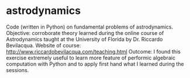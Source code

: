 # astrodynamics
Code (written in Python) on fundamental problems of astrodynamics.
Objective: corroborate theory learned during the online course of Astrodynamics taught at the University of Florida by Dr. Riccardo Bevilacqua.
Website of course: http://www.riccardobevilacqua.com/teaching.html
Outcome: I found this exercise extremely useful to learn more feature of performic algebraic computation with Python and to apply first hand what I learned during the sessions.
